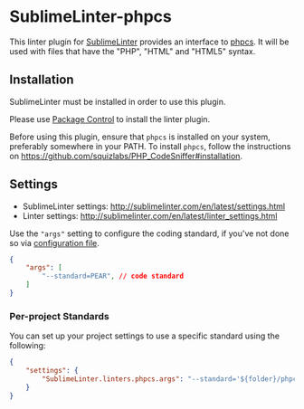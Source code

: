 SublimeLinter-phpcs
=========================

This linter plugin for [SublimeLinter](https://github.com/SublimeLinter/SublimeLinter) provides an interface to [phpcs](https://github.com/squizlabs/PHP_CodeSniffer).
It will be used with files that have the "PHP", "HTML" and "HTML5" syntax.


## Installation

SublimeLinter must be installed in order to use this plugin. 

Please use [Package Control](https://packagecontrol.io) to install the linter plugin.

Before using this plugin, ensure that `phpcs` is installed on your system, preferably somewhere in your PATH. To install `phpcs`, follow the instructions on https://github.com/squizlabs/PHP_CodeSniffer#installation. 


## Settings

- SublimeLinter settings: http://sublimelinter.com/en/latest/settings.html
- Linter settings: http://sublimelinter.com/en/latest/linter_settings.html

Use the `"args"` setting to configure the coding standard, if you've not done so via [configuration file](https://github.com/PHPCSStandards/PHP_CodeSniffer/wiki/Annotated-Ruleset). 

```json
{
    "args": [
        "--standard=PEAR", // code standard
    ]
}
```

### Per-project Standards
You can set up your project settings to use a specific standard using the following: 

```json
{
    "settings": {
        "SublimeLinter.linters.phpcs.args": "--standard='${folder}/phpcs.xml'"
    }
}
```
